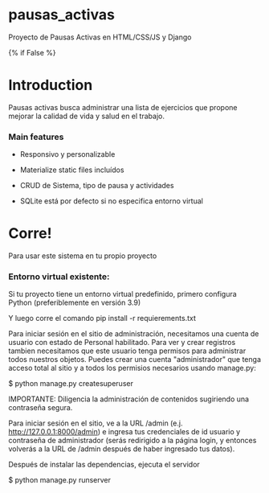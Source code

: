 # pausas_activas
Proyecto de Pausas Activas en HTML/CSS/JS y Django

{% if False %}

# Introduction

Pausas activas busca administrar una lista de ejercicios que propone mejorar la calidad de vida y salud en el trabajo. 

### Main features

* Responsivo y personalizable

* Materialize static files incluídos

* CRUD de Sistema, tipo de pausa y actividades

* SQLite está por defecto si no especifica entorno virtual

# Corre!

Para usar este sistema en tu propio proyecto

### Entorno virtual existente:

Si tu proyecto tiene un entorno virtual predefinido, primero configura Python (preferiblemente en versión 3.9)

Y luego corre el comando pip install -r requierements.txt

Para iniciar sesión en el sitio de administración, necesitamos una cuenta de usuario con estado de Personal habilitado. Para ver y crear registros tambien necesitamos que este usuario tenga permisos para administrar todos nuestros objetos. Puedes crear una cuenta  "administrador" que tenga acceso total al sitio y a todos los permisios necesarios usando manage.py:

$ python manage.py createsuperuser

IMPORTANTE: Diligencia la administración de contenidos sugiriendo una contraseña segura.

Para iniciar sesión en el sitio, ve a la URL /admin (e.j. http://127.0.0.1:8000/admin) e ingresa tus credenciales de id usuario y contraseña de administrador (serás redirigido a la página login, y entonces volverás a la URL de /admin después de haber ingresado tus datos).

Después de instalar las dependencias, ejecuta el servidor 

$ python manage.py runserver

